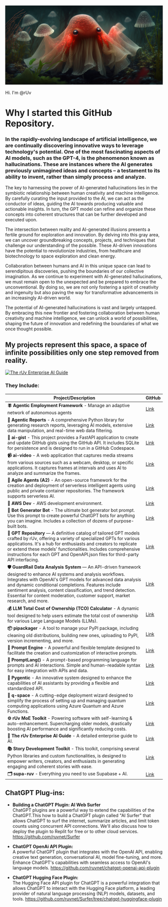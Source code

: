 ![Alt Hi. I'm @rUv](https://github.com/ruvnet/ruvnet/blob/main/assets/github-intro.png?raw=true)

Hi. I'm @rUv

# Why I started this GitHub Repository. 
### In the rapidly-evolving landscape of artificial intelligence, we are continually discovering innovative ways to leverage technology's potential. One of the most fascinating aspects of AI models, such as the GPT-4, is the phenomenon known as hallucinations. These are instances where the AI generates previously unimagined ideas and concepts – a testament to its ability to invent, rather than simply process and analyze.

The key to harnessing the power of AI-generated hallucinations lies in the symbiotic relationship between human creativity and machine intelligence. By carefully curating the input provided to the AI, we can act as the conductor of ideas, guiding the AI towards producing valuable and actionable insights. In turn, the GPT model can refine and organize these concepts into coherent structures that can be further developed and executed upon.

The intersection between reality and AI-generated illusions presents a fertile ground for exploration and innovation. By delving into this gray area, we can uncover groundbreaking concepts, projects, and techniques that challenge our understanding of the possible. These AI-driven innovations have the potential to revolutionize industries, from healthcare and biotechnology to space exploration and clean energy.

Collaboration between humans and AI in this unique space can lead to serendipitous discoveries, pushing the boundaries of our collective imagination. As we continue to experiment with AI-generated hallucinations, we must remain open to the unexpected and be prepared to embrace the unconventional. By doing so, we are not only fostering a spirit of creativity and ingenuity but also paving the way for transformative advancements in an increasingly AI-driven world.

The potential of AI-generated hallucinations is vast and largely untapped. By embracing this new frontier and fostering collaboration between human creativity and machine intelligence, we can unlock a world of possibilities, shaping the future of innovation and redefining the boundaries of what we once thought possible.

## My projects represent this space, a space of infinite possibilities only one step removed from reality. 

[![The rUv Enterprise AI Guide](https://github.com/ruvnet/rUv-Enterprise-AI-Guide/blob/main/assets/intro.png?raw=true)](https://github.com/ruvnet/rUv-Enterprise-AI-Guide/)

### They Include:
| Project/Description | GitHub |
| --- | --- |
| **🪰 Agentic Employment Framework** - Manage an adaptive network of autonomous agents | [Link](https://github.com/ruvnet/agentic-employment) |
| **📑 Agentic Reports** - A comprehensive Python library for generating research reports, leveraging AI models, extensive data manipulation, and real-time web data filtering. | [Link](https://github.com/ruvnet/agentic-reports) |
| **📜 ai-gist** - This project provides a FastAPI application to create and update GitHub gists using the GitHub API. It includes SQLite for persistence and is designed to run in a GitHub Codespace. | [Link](https://github.com/ruvnet/ai-gist) |
| **📹 ai-video** - A web application that captures media streams from various sources such as a webcam, desktop, or specific applications. It captures frames at intervals and uses AI to analyze and summarize the frames. | [Link](https://github.com/ruvnet/ai-video) |
| **🤖 Agile Agents (A2)** - An open-source framework for the creation and deployment of serverless intelligent agents using public and private container repositories. The framework supports serverless AI. | [Link](https://github.com/ruvnet/agileagents) |
| **🚀 AWS Dev** - AWS development environment. | [Link](https://github.com/ruvnet/aws-dev) |
| **🤖 Bot Generator Bot** - The ultimate bot generator bot prompt. Use this prompt to create powerful ChatGPT bots for anything you can imagine. Includes a collection of dozens of purpose-built bots. | [Link](https://gist.github.com/ruvnet/5cf24851841a120198f43e9639dba7a5) |
| **💾 GPT Repository** — A definitive catalog of tailored GPT models crafted by rUv, offering a variety of specialized GPTs for various applications. It's a hub for enthusiasts and creators to replicate or extend these models' functionalities. Includes comprehensive instructions for each GPT and OpenAPI.json files for third-party API interfacing. | [Link](https://github.com/ruvnet/gpts) |
| **🛡️ GuardRail Data Analysis System** — An API-driven framework designed to enhance AI systems and analysis workflows. Integrates with OpenAI's GPT models for advanced data analysis and dynamic conditional completions. Features include sentiment analysis, content classification, and trend detection. Essential for content moderation, customer support, market research, and more. | [Link](https://github.com/ruvnet/guardrail) |
| **💰 LLM Total Cost of Ownership (TCO) Calculator** - A dynamic tool designed to help users estimate the total cost of ownership for various Large Language Models (LLMs). | [Link](https://gist.github.com/ruvnet/7dfa190c97b0f3d1f0872d14ae2a22c7) |
| **📦 pipackager** - A tool to manage your PyPI package, including cleaning old distributions, building new ones, uploading to PyPI, version incrementing, and more. | [Link](https://github.com/ruvnet/pipackager) |
| **🔧 Prompt Engine** - A powerful and flexible template designed to facilitate the creation and customization of interactive prompts. | [Link](https://github.com/ruvnet/Prompt-Engine) |
| **📝 PromptLang()** - A prompt-based programming language for prompts and AI interactions. Simple and human-readable syntax for easy integration with APIs and data. | [Link](https://github.com/ruvnet/promptlang) |
| **🧠 Pygentic** - An innovative system designed to enhance the capabilities of AI assistants by providing a flexible and standardized API. | [Link](https://github.com/ruvnet/pygentic) |
| **🔭 q-space** - A cutting-edge deployment wizard designed to simplify the process of setting up and managing quantum computing applications using Azure Quantum and Azure Functions. | [Link](https://github.com/ruvnet/q-space) |
| **⚙️ rUv MoE Toolkit** - Powering software with self-learning & auto-enhancement. Supercharging older models, drastically boosting AI performance and significantly reducing costs. | [Link](https://gist.github.com/ruvnet/5cf24851841a120198f43e9639dba7a5) |
| **📘 The rUv Enterprise AI Guide** - A detailed enterprise guide to AI. | [Link](https://github.com/ruvnet/rUv-Enterprise-AI-Guide) |
| **📚 Story Development Toolkit** - This toolkit, comprising several Python libraries and custom functionalities, is designed to empower writers, creators, and enthusiasts in generating engaging and coherent stories with ease. | [Link](https://gist.github.com/ruvnet/aeb4fb6a0260a922f037a476ffded72d) |
| **🗂️ supa-ruv** - Everything you need to use Supabase + AI. | [Link](https://github.com/ruvnet/supa-ruv) |

## ChatGPT Plug-ins:  
* **Building a ChatGPT Plugin: AI Web Surfer**  
ChatGPT plugins are a powerful way to extend the capabilities of the ChatGPT.This how to build a ChatGPT plugin called "AI Surfer" that allows ChatGPT to surf the internet, summarize articles, and limit token counts using concurrent API connections. We'll also discuss how to deploy the plugin to Replit for free or to other cloud services.
https://github.com/ruvnet/Surfer 

* **ChatGPT OpenAi API Plugin:**  
A powerful ChatGPT plugin that integrates with the OpenAI API, enabling creative text generation, conversational AI, model fine-tuning, and more. Enhance ChatGPT's capabilities with seamless access to OpenAI's language models. 
https://github.com/ruvnet/chatgpt-openai-api-plugin 

* **ChatGPT Hugging Face Plugin:**  
The Hugging Face API plugin for ChatGPT is a powerful integration that allows ChatGPT to interact with the Hugging Face platform, a leading provider of natural language processing (NLP) models, datasets, and tools. 
https://github.com/ruvnet/Surfer/tree/chatgpt-huggingface-plugin 
